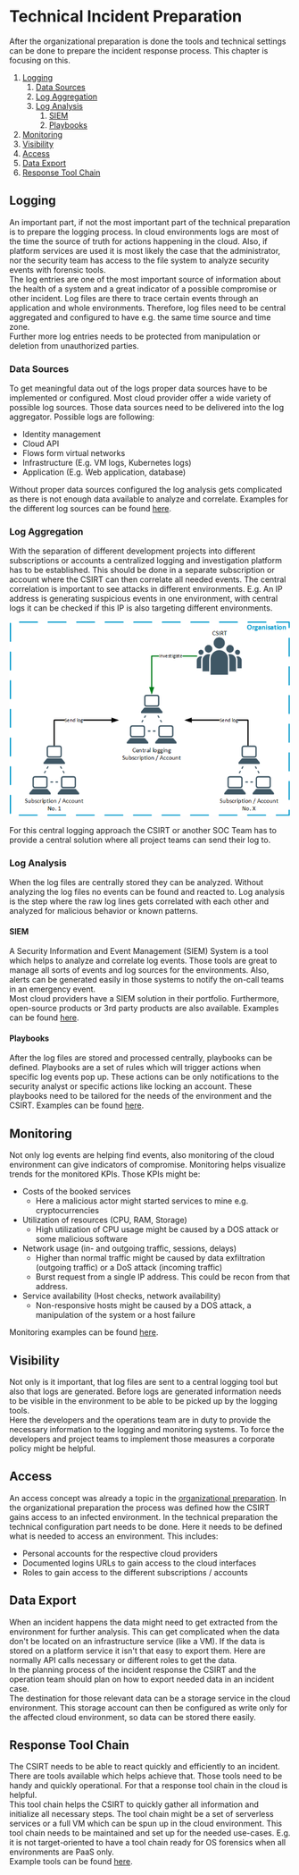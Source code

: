 # Technical Incident Preparation
After the organizational preparation is done the tools and technical settings can be done to prepare the incident
response process. This chapter is focusing on this.

1. [Logging](#logging)
   1. [Data Sources](#data-sources)
   1. [Log Aggregation](#log-aggregation)
   1. [Log Analysis](#log-analysis)
      1. [SIEM](#siem)
      1. [Playbooks](#playbooks)
1. [Monitoring](#monitoring)
1. [Visibility](#visibility)
1. [Access](#access)
1. [Data Export](#data-export)
1. [Response Tool Chain](#response-tool-chain)


## Logging
An important part, if not the most important part of the technical preparation is to prepare the logging process. In
cloud environments logs are most of the time the source of truth for actions happening in the cloud. Also, if platform
services are used it is most likely the case that the administrator, nor the security team has access to the file system
to analyze security events with forensic tools.  
The log entries are one of the most important source of information about the health of a system and a great indicator
of a possible compromise or other incident. Log files are there to trace certain events through an application and whole
environments. Therefore, log files need to be central aggregated and configured to have e.g. the same time source and
time zone.  
Further more log entries needs to be protected from manipulation or deletion from unauthorized parties.

### Data Sources
To get meaningful data out of the logs proper data sources have to be implemented or configured. Most cloud provider
offer a wide variety of possible log sources. Those data sources need to be delivered into the log aggregator. Possible
logs are following:
* Identity management
* Cloud API
* Flows form virtual networks
* Infrastructure (E.g. VM logs, Kubernetes logs)
* Application (E.g. Web application, database)

Without proper data sources configured the log analysis gets complicated as there is not enough data available to
analyze and correlate. Examples for the different log sources can be found [here](../examples/dataSources.md).

### Log Aggregation
With the separation of different development projects into different subscriptions or accounts a centralized logging and
investigation platform has to be established. This should be done in a separate subscription or account where the CSIRT
can then correlate all needed events. The central correlation is important to see attacks in different environments.
E.g. An IP address is generating suspicious events in one environment, with central logs it can be checked if this IP is
also targeting different environments.

![Central logging](logging.png)

For this central logging approach the CSIRT or another SOC Team has to provide a central solution where all project
teams can send their log to.

### Log Analysis
When the log files are centrally stored they can be analyzed. Without analyzing the log files no events can be found and
reacted to. Log analysis is the step where the raw log lines gets correlated with each other and analyzed for malicious
behavior or known patterns.

#### SIEM
A Security Information and Event Management (SIEM) System is a tool which helps to analyze and correlate log events.
Those tools are great to manage all sorts of events and log sources for the environments. Also, alerts can be generated
easily in those systems to notify the on-call teams in an emergency event.  
Most cloud providers have a SIEM solution in their portfolio. Furthermore, open-source products or 3rd party products
are also available. Examples can be found [here](../examples/siem.md).

#### Playbooks
After the log files are stored and processed centrally, playbooks can be defined. Playbooks are a set of rules which
will trigger actions when specific log events pop up. These actions can be only notifications to the security analyst or
specific actions like locking an account. These playbooks need to be tailored for the needs of the environment and the 
CSIRT. Examples can be found [here](../examples/playbooks.md).

## Monitoring
Not only log events are helping find events, also monitoring of the cloud environment can give indicators of compromise.
Monitoring helps visualize trends for the monitored KPIs. Those KPIs might be:
* Costs of the booked services
  * Here a malicious actor might started services to mine e.g. cryptocurrencies
* Utilization of resources (CPU, RAM, Storage)
  * High utilization of CPU usage might be caused by a DOS attack or some malicious software
* Network usage (in- and outgoing traffic, sessions, delays)
  * Higher than normal traffic might be caused by data exfiltration (outgoing traffic) or a DoS attack (incoming
  traffic)
  * Burst request from a single IP address. This could be recon from that address.
* Service availability (Host checks, network availability)
  * Non-responsive hosts might be caused by a DOS attack, a manipulation of the system or a host failure

Monitoring examples can be found [here](../examples/monitoring.md).

## Visibility
Not only is it important, that log files are sent to a central logging tool but also that logs are generated. Before
logs are generated information needs to be visible in the environment to be able to be picked up by the logging tools.  
Here the developers and the operations team are in duty to provide the necessary information to the logging and
monitoring systems. To force the developers and project teams to implement those measures a corporate policy might be
helpful.

## Access
An access concept was already a topic in the [organizational preparation](organizational.md#access-concept). In the
organizational preparation the process was defined how the CSIRT gains access to an infected environment. In the
technical preparation the technical configuration part needs to be done. Here it needs to be defined what is needed to
access an environment. This includes:
* Personal accounts for the respective cloud providers
* Documented logins URLs to gain access to the cloud interfaces
* Roles to gain access to the different subscriptions / accounts

## Data Export
When an incident happens the data might need to get extracted from the environment for further analysis. This can get
complicated when the data don't be located on an infrastructure service (like a VM). If the data is stored on a platform
service it isn't that easy to export them. Here are normally API calls necessary or different roles to get the data.  
In the planning process of the incident response the CSIRT and the operation team should plan on how to export needed
data in an incident case.  
The destination for those relevant data can be a storage service in the cloud environment. This storage account can then
be configured as write only for the affected cloud environment, so data can be stored there easily.

## Response Tool Chain
The CSIRT needs to be able to react quickly and efficiently to an incident. There are tools available which helps
achieve that. Those tools need to be handy and quickly operational. For that a response tool chain in the cloud is
helpful.  
This tool chain helps the CSIRT to quickly gather all information and initialize all necessary steps. The tool chain might
be a set of serverless services or a full VM which can be spun up in the cloud environment. This tool chain needs to be
maintained and set up for the needed use-cases. E.g. it is not target-oriented to have a tool chain ready for OS
forensics when all environments are PaaS only.  
Example tools can be found [here](../examples/tools.md).